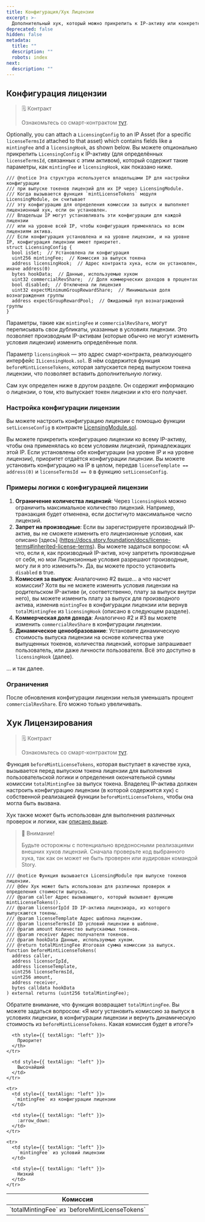 ```yaml
---
title: Конфигурация/Хук Лицензии
excerpt: >-
  Дополнительный хук, который можно прикрепить к IP-активу или конкретной лицензии для динамического определения комиссий за выпуск.
deprecated: false
hidden: false
metadata:
  title: ""
  description: ""
  robots: index
next:
  description: ""
---
```


## Конфигурация лицензии

> 🗒️ Контракт
>
> Ознакомьтесь со смарт-контрактом [тут](https://github.com/storyprotocol/protocol-core-v1/blob/main/contracts/lib/Licensing.sol).

Optionally, you can attach a `LicensingConfig` to an IP Asset (for a specific `licenseTermsId` attached to that asset) which contains fields like a `mintingFee` and a `licensingHook`, as shown below.
Вы можете опционально прикрепить `LicensingConfig` к IP-активу (для определённых `licenseTermsId`, связанных с этим активом), который содержит такие параметры, как `mintingFee` и `licensingHook`, как показано ниже.

```sol Licensing.sol
/// @notice Эта структура используется владельцами IP для настройки конфигурации
/// при выпуске токенов лицензий для их IP через LicensingModule.
/// Когда вызывается функция `mintLicenseTokens` модуля LicensingModule, он считывает
/// эту конфигурацию для определения комиссии за выпуск и выполняет лицензионный хук, если он установлен.
/// Владельцы IP могут устанавливать эти конфигурации для каждой лицензии
/// или на уровне всей IP, чтобы конфигурация применялась ко всем лицензиям актива.
/// Если конфигурация установлена и на уровне лицензии, и на уровне IP, конфигурация лицензии имеет приоритет.
struct LicensingConfig {
  bool isSet;  // Установлена ли конфигурация
  uint256 mintingFee;  // Комиссия за выпуск токена
  address licensingHook;  // Адрес контракта хука, если он установлен, иначе address(0)
  bytes hookData;  // Данные, используемые хуком
  uint32 commercialRevShare;  // Доля коммерческих доходов в процентах
  bool disabled;  // Отключена ли лицензия
  uint32 expectMinimumGroupRewardShare;  // Минимальная доля вознаграждения группы
  address expectGroupRewardPool;  // Ожидаемый пул вознаграждений группы
}
```
Параметры, такие как `mintingFee` и `commercialRevShare`, могут переписывать свои дубликаты, указанные в условиях лицензии. Это позволяет производным IP-активам (которые обычно не могут изменить условия лицензии) изменить определённые поля.

Параметр `licensingHook` — это адрес смарт-контракта, реализующего интерфейс `ILicensingHook.sol`. В нём содержится функция `beforeMintLicenseTokens`, которая запускается перед выпуском токена лицензии, что позволяет вставить дополнительную логику.

Сам хук определен ниже в другом разделе. Он содержит информацию о лицензии, о том, кто выпускает токен лицензии и кто его получает.

### Настройка конфигурации лицензии

Вы можете настроить конфигурацию лицензии с помощью функции `setLicenseConfig` в контракте [LicensingModule.sol](https://github.com/storyprotocol/protocol-core-v1/blob/main/contracts/modules/licensing/LicensingModule.sol).

Вы можете прикрепить конфигурацию лицензии ко всему IP-активу, чтобы она применялась ко всем условиям лицензий, принадлежащих этой IP. Если установлены обе конфигурации (на уровне IP и на уровне лицензии), приоритет отдаётся конфигурации лицензии. Вы можете установить конфигурацию на IP в целом, передав `licenseTemplate == address(0)` и `licenseTermsId == 0` в функцию `setLicenseConfig`.



### Примеры логики с конфигурацией лицензии

1. **Ограничение количества лицензий**: Через `licensingHook` можно ограничить максимальное количество лицензий. Например, транзакция будет отменена, если достигнуто максимальное число лицензий.
2. **Запрет на производные**: Если вы зарегистрируете производный IP-актив, вы не сможете изменить его лицензионные условия, как описано [здесь] (https://docs.story.foundation/docs/license-terms#inherited-license-terms). Вы можете задаться вопросом: «А что, если я, как производный IP-актив, хочу запретить производные от себя, но мои Лицензионные условия разрешают производные, могу ли я это изменить?». Да, вы можете просто установить `disabled` в true.
3. **Комиссия за выпуск**: Аналагочино #2 выше... а что насчет комиссии? Хотя вы не можете изменить условия лицензии на родительском IP-активе (и, соответственно, плату за выпуск внутри него), вы можете изменить плату за выпуск для производного актива, изменив `mintingFee` в конфигурации лицензии или вернув `totalMintingFee` из `licensingHook` (описано в следующем разделе).
4. **Коммерческая доля дохода**: Аналогично #2 и #3 вы можете изменить `commercialRevShare` в конфигурации лицензии.
5. **Динамическое ценообразование**: Установите динамическую стоимость выпуска лицензии на основе количества уже выпущенных токенов, количества лицензий, которые запрашивает пользователь, или даже личности пользователя. Всё это доступно в `licensingHook` (далее).

... и так далее.

### Ограничения

После обновления конфигурации лицензии нельзя уменьшать процент `commercialRevShare`. Его можно только увеличивать.

## Хук Лицензирования

> 🗒️ Контракт
>
> Ознакомьтесь со смарт-контрактом [тут](https://github.com/storyprotocol/protocol-core-v1/blob/main/contracts/interfaces/modules/licensing/ILicensingHook.sol#L26).

Функция `beforeMintLicenseTokens`, которая выступает в качестве хука, вызывается перед выпуском токена лицензии для выполнения пользовательской логики и определения окончательной суммы комиссии `totalMintingFee` за выпуск токена. Владелец IP-актива должен настроить конфигурацию лицензии (в которой содержится хук) с собственной реализацией функции `beforeMintLicenseTokens`, чтобы она могла быть вызвана.

Хук также может быть использован для выполнения различных проверок и логики, как [описано выше](https://docs.story.foundation/docs/license-config-hook#logic-that-is-possible-with-license-config).

> 🚧 Внимание!
>
> Будьте осторожны с потенциально вредоносными реализациями внешних хуков лицензий. Сначала проверьте код выбранного хука, так как он может не быть проверен или аудирован командой Story.

```sol ILicensingHook.sol
/// @notice Функция вызывается LicensingModule при выпуске токенов лицензии.
/// @dev Хук может быть использован для различных проверок и определения стоимости выпуска.
/// @param caller Адрес вызывающего, который вызывает функцию mintLicenseTokens().
/// @param licensorIpId ID IP-актива лицензиара, из которого выпускаются токены.
/// @param licenseTemplate Адрес шаблона лицензии.
/// @param licenseTermsId ID условий лицензии в шаблоне.
/// @param amount Количество выпускаемых токенов.
/// @param receiver Адрес получателя токенов.
/// @param hookData Данные, используемые хуком.
/// @return totalMintingFee Итоговая сумма комиссии за выпуск.
function beforeMintLicenseTokens(
  address caller,
  address licensorIpId,
  address licenseTemplate,
  uint256 licenseTermsId,
  uint256 amount,
  address receiver,
  bytes calldata hookData
) external returns (uint256 totalMintingFee);
```

Обратите внимание, что функция возвращает `totalMintingFee`. Вы можете задаться вопросом: «Я могу установить комиссию за выпуск в условиях лицензии, в конфигурации лицензии и вернуть динамическую стоимость из `beforeMintLicenseTokens`. Какая комиссия будет в итоге?»
<Table align={["left","left"]}>
  <thead>
    <tr>
      <th style={{ textAlign: "left" }}>
        Комиссия
      </th>

      <th style={{ textAlign: "left" }}>
        Приоритет
      </th>
    </tr>

  </thead>

  <tbody>
    <tr>
      <td style={{ textAlign: "left" }}>
        `totalMintingFee` из `beforeMintLicenseTokens`
      </td>

      <td style={{ textAlign: "left" }}>
        Высочайший
      </td>
    </tr>

    <tr>
      <td style={{ textAlign: "left" }}>
       `mintingFee` из конфигурации лицензии
      </td>

      <td style={{ textAlign: "left" }}>
        :arrow_down:
      </td>
    </tr>

    <tr>
      <td style={{ textAlign: "left" }}>
        `mintingFee` из условий лицензии
      </td>

      <td style={{ textAlign: "left" }}>
        Низкий
      </td>
    </tr>

  </tbody>
</Table>
